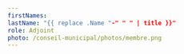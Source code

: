 ```yaml
---
firstNames: 
lastName: "{{ replace .Name "-" " " | title }}"
role: Adjoint
photo: /conseil-municipal/photos/membre.png
---
```

